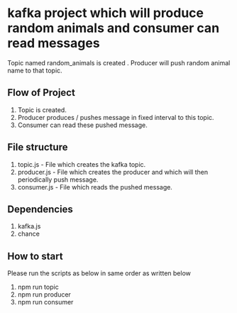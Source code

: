 # kafka project which will produce random animals and consumer can read messages
Topic named random_animals is created .
Producer will push random animal name to that topic.

## Flow of Project
1. Topic is created.
2. Producer produces / pushes message in fixed interval to this topic.
3. Consumer can read these pushed message.

## File structure
1. topic.js - File which creates the kafka topic.
2. producer.js - File which creates the producer and which will then periodically push message.
3. consumer.js - File which reads the pushed message.

## Dependencies
1. kafka.js
2. chance

## How to start
Please run the scripts as below in same order as written below
1. npm run topic
2. npm run producer
3. npm run consumer